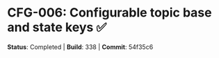# CFG-006: Configurable topic base and state keys ✅

**Status**: Completed | **Build**: 338 | **Commit**: 54f35c6
